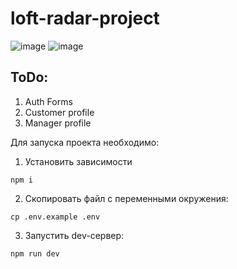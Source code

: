 # loft-radar-project

![image](https://github.com/user-attachments/assets/9b495315-7782-4011-83ea-8cee9a5ac05c)
![image](https://github.com/user-attachments/assets/386e21c0-64f5-4b74-a703-97a3d3606957)

## ToDo:
1. Auth Forms
2. Customer profile
3. Manager profile

Для запуска проекта необходимо:

1. Установить зависимости

```shell
npm i
```

2. Скопировать файл с переменными окружения:

```shell
cp .env.example .env
```

3. Запустить dev-сервер:

```shell
npm run dev
```
